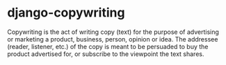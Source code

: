 django-copywriting
==================

Copywriting is the act of writing copy (text) for the purpose of advertising or marketing a product, business, person, opinion or idea. The addressee (reader, listener, etc.) of the copy is meant to be persuaded to buy the product advertised for, or subscribe to the viewpoint the text shares.
